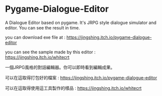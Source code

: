 # Pygame-Dialogue-Editor
A Dialogue Editor based on pygame. It's JRPG style dialogue simulator and editor. You can see the result in time.

you can download exe file at : https://jingshing.itch.io/pygame-dialogue-editor

you can see the sample made by this editor : https://jingshing.itch.io/whitecrt

一個JRPG風格的對話編輯器。你可以即時看到編輯成果。

可以在這取得打包好的檔案 : https://jingshing.itch.io/pygame-dialogue-editor

可以在這取得使用這工具製作的樣品 : https://jingshing.itch.io/whitecrt
